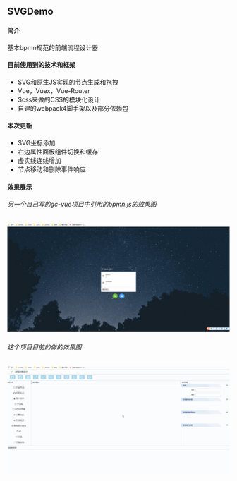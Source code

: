 ## SVGDemo
#### 简介
基本bpmn规范的前端流程设计器

#### 目前使用到的技术和框架
- SVG和原生JS实现的节点生成和拖拽
- Vue，Vuex，Vue-Router
- Scss来做的CSS的模块化设计
- 自建的webpack4脚手架以及部分依赖包
#### 本次更新
- SVG坐标添加
- 右边属性面板组件切换和缓存
- 虚实线连线增加
- 节点移动和删除事件响应
#### 效果展示
###### 另一个自己写的gc-vue项目中引用的bpmn.js的效果图
![image](https://github.com/qq852727515/imageSave/blob/master/activity1.gif)


###### 这个项目目前的做的效果图
![image](https://github.com/qq852727515/imageSave/blob/master/activity2.gif)
